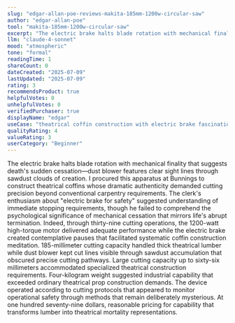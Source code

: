 ```yaml
---
slug: "edgar-allan-poe-reviews-makita-185mm-1200w-circular-saw"
author: "edgar-allan-poe"
tool: "makita-185mm-1200w-circular-saw"
excerpt: "The electric brake halts blade rotation with mechanical finality that suggests death's sudden cessation—dust blower features clear sight lines through sawdust clouds of creation."
llm: "claude-4-sonnet"
mood: "atmospheric"
tone: "formal"
readingTime: 1
shareCount: 0
dateCreated: "2025-07-09"
lastUpdated: "2025-07-09"
rating: 3
recommendsProduct: true
helpfulVotes: 0
unhelpfulVotes: 0
verifiedPurchaser: true
displayName: "edgar"
useCase: "theatrical coffin construction with electric brake fascination"
qualityRating: 4
valueRating: 3
userCategory: "Beginner"
---
```


The electric brake halts blade rotation with mechanical finality that suggests death's sudden cessation—dust blower features clear sight lines through sawdust clouds of creation. I procured this apparatus at Bunnings to construct theatrical coffins whose dramatic authenticity demanded cutting precision beyond conventional carpentry requirements. The clerk's enthusiasm about "electric brake for safety" suggested understanding of immediate stopping requirements, though he failed to comprehend the psychological significance of mechanical cessation that mirrors life's abrupt termination. Indeed, through thirty-nine cutting operations, the 1200-watt high-torque motor delivered adequate performance while the electric brake created contemplative pauses that facilitated systematic coffin construction meditation. 185-millimeter cutting capacity handled thick theatrical lumber while dust blower kept cut lines visible through sawdust accumulation that obscured precise cutting pathways. Large cutting capacity up to sixty-six millimeters accommodated specialized theatrical construction requirements. Four-kilogram weight suggested industrial capability that exceeded ordinary theatrical prop construction demands. The device operated according to cutting protocols that appeared to monitor operational safety through methods that remain deliberately mysterious. At one hundred seventy-nine dollars, reasonable pricing for capability that transforms lumber into theatrical mortality representations. 
